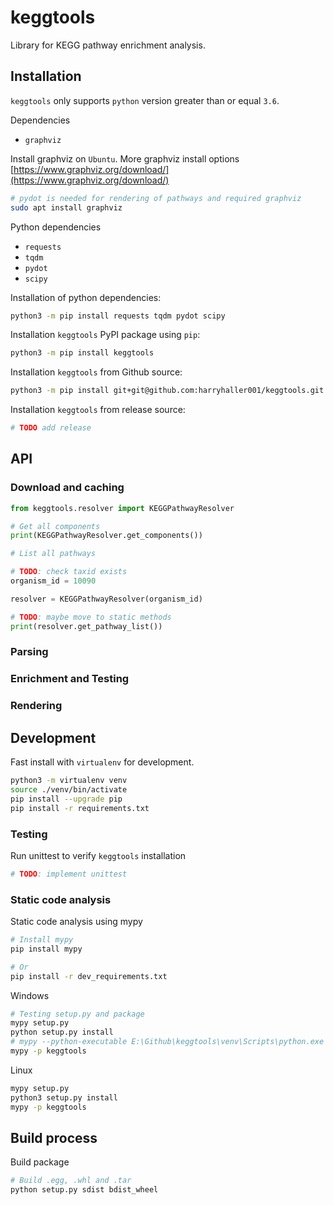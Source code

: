# keggtools
Library for KEGG pathway enrichment analysis.

## Installation

`keggtools` only supports `python` version greater than or equal `3.6`.

Dependencies

* `graphviz`

Install graphviz on `Ubuntu`. More graphviz install options [https://www.graphviz.org/download/](https://www.graphviz.org/download/)
```bash
# pydot is needed for rendering of pathways and required graphviz
sudo apt install graphviz
```

Python dependencies

* `requests`
* `tqdm`
* `pydot`
* `scipy`

Installation of python dependencies:

```bash
python3 -m pip install requests tqdm pydot scipy
```


Installation `keggtools` PyPI package using `pip`:

```bash
python3 -m pip install keggtools
```

Installation `keggtools` from Github source:

```bash
python3 -m pip install git+git@github.com:harryhaller001/keggtools.git
```

Installation `keggtools` from release source:

```bash
# TODO add release
```


## API

### Download and caching


```python
from keggtools.resolver import KEGGPathwayResolver

# Get all components
print(KEGGPathwayResolver.get_components())

# List all pathways

# TODO: check taxid exists
organism_id = 10090

resolver = KEGGPathwayResolver(organism_id)

# TODO: maybe move to static methods
print(resolver.get_pathway_list())
```


### Parsing



### Enrichment and Testing



### Rendering


## Development

Fast install with `virtualenv` for development.

```bash
python3 -m virtualenv venv
source ./venv/bin/activate
pip install --upgrade pip
pip install -r requirements.txt
```



### Testing

Run unittest to verify `keggtools` installation

```bash
# TODO: implement unittest
```

### Static code analysis

Static code analysis using mypy

```bash
# Install mypy
pip install mypy

# Or
pip install -r dev_requirements.txt
```

Windows

```bash
# Testing setup.py and package
mypy setup.py
python setup.py install
# mypy --python-executable E:\Github\keggtools\venv\Scripts\python.exe -p keggtools --ignore-missing-imports
mypy -p keggtools
```

Linux

```bash
mypy setup.py
python3 setup.py install
mypy -p keggtools
```


## Build process

Build package

```bash
# Build .egg, .whl and .tar
python setup.py sdist bdist_wheel
```

